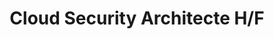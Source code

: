 ---
title: Cloud Security Architecte H/F
icon: securite
summary: Venez mettre vos compétences d'architecte expérimenté au service de notre client grand compte dans le domaine du retail, en rejoignant les équipes digitales sur un poste d'architecte sécurité Azure / GCP !
salary: 65 - 80 k€ brut annuel
starting_date: Septembre 2023
publish_date: 2023-05-25T00:00:00.000Z
experience: Minimum 7 ans
job_name: Cloud Security Architecte
job_status: Cadre du secteur privé
travel_area: Régionale
job_sector: Conseil en systèmes et logiciels informatiques
telework: Partiel possible
hr_name: Laetitia Bastiani
hr_email: recrutement@wearelog.fr
hr_phone: +33 6 23 33 94 74
hr_picture: /uploads/lba.jpg
description:
  - Piloter les projets de transformation Cloud de nos clients et favoriser l'adoption de la culture DevOps au sein de leurs organisations
  - Auditer les environnements Legacy pour définir leur évolution vers le Cloud
  - Conduire des RPF et sélecionner des partenaires
  - Piloter la mise en place des plateformes Cloud (public, privé, hybride)
  - Bâtir les plans de migraion, planifier et piloter les migrations applicatives
  - Favoriser le développement de l'accélération des bonnes pratiques Cloud et DevOps 
profile:
  - Diplômé(e) de formation Ingénieur (BAC +5), dans le domaine de la gestion de projet, les infrastructures IT et des technologies Cloud
  - Bonne connaissance de la gestion de projet IT, notamment migration d'environnements
  - Bonne connaissance des infrastructures IT (Système, Stockage, Réseau, Virtualisation)
  - "Sensibilité à la culture DevOps : automatisation, orchestration, conteneurisation, pipeline CI/CD..."
  - Tempérament rigoureux, capacité à prendre du recul et à être force de proposition
  - Esprit d'équipe, très bon relationnel et excellent rédactionnel
  - Bon niveau d'anglais indispensable
---
